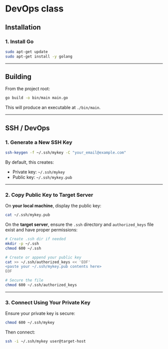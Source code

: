 # DevOps class

## Installation

### 1. Install Go

```bash
sudo apt-get update
sudo apt-get install -y golang
```
---

## Building

From the project root:

```bash
go build -o bin/main main.go
```

This will produce an executable at `./bin/main`.

---

## SSH / DevOps

### 1. Generate a New SSH Key

```bash
ssh-keygen -f ~/.ssh/mykey -C "your_email@example.com"
```

By default, this creates:

* Private key: `~/.ssh/mykey`
* Public key:  `~/.ssh/mykey.pub`

---

### 2. Copy Public Key to Target Server

On **your local machine**, display the public key:

```bash
cat ~/.ssh/mykey.pub
```

On the **target server**, ensure the `.ssh` directory and `authorized_keys` file exist and have proper permissions:

```bash
# Create .ssh dir if needed
mkdir -p ~/.ssh
chmod 600 ~/.ssh

# Create or append your public key
cat >> ~/.ssh/authorized_keys << 'EOF'
<paste your ~/.ssh/mykey.pub contents here>
EOF

# Secure the file
chmod 600 ~/.ssh/authorized_keys
```

---

### 3. Connect Using Your Private Key

Ensure your private key is secure:

```bash
chmod 600 ~/.ssh/mykey
```

Then connect:

```bash
ssh -i ~/.ssh/mykey user@target-host
```

